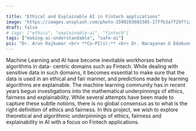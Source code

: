 ```yaml
---

title: "Ethical and Explainable AI in Fintech applications"
image: "https://images.unsplash.com/photo-1590283603385-17ffb3a7f29f?ixlib=rb-1.2.1&ixid=MnwxMjA3fDB8MHxwaG90by1wYWdlfHx8fGVufDB8fHx8&auto=format&fit=crop&w=1170&q=80"
draft: false
# tags: ["ethics", "explainable-ai", "fintech"]
tags: ["making-ai-understandable", "safe-ai"]
pis: "Dr. Arun Rajkumar <br> **Co-PI(s):** <br> Dr. Narayanan U Edakunni, Director, American Express <br> Dr. Karthik Srinivasan, Assistant Professor, School of Business, University of Kansas"
---
```


Machine Learning and AI have become inevitable workhorses behind algorithms in data- centric domains such as Fintech. While dealing with sensitive data in such domains, it becomes essential to make sure that the data is used in an ethical and fair manner, and predictions made by learning algorithms are explainable. The machine learning community has in recent years begun investigations into the mathematical underpinnings of ethics, fairness and explainability. While several attempts have been made to capture these subtle notions, there is no global consensus as to what is the right definition of ethics and fairness. In this project, we wish to explore theoretical and algorithmic underpinnings of ethics, fairness and explainability in AI with a focus on Fintech applications.